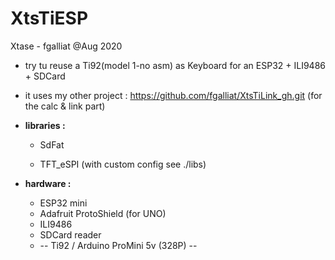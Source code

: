 # XtsTiESP

Xtase - fgalliat @Aug 2020



- try tu reuse a Ti92(model  1-no asm) as Keyboard for an ESP32 + ILI9486 + SDCard
- it uses my other project : https://github.com/fgalliat/XtsTiLink_gh.git (for the calc & link part)
- **libraries :** 

  - SdFat

  - TFT_eSPI (with custom config see ./libs)
- **hardware :**
  - ESP32 mini
  - Adafruit ProtoShield (for UNO)
  - ILI9486
  - SDCard reader
  - -- Ti92 / Arduino ProMini 5v (328P) --

